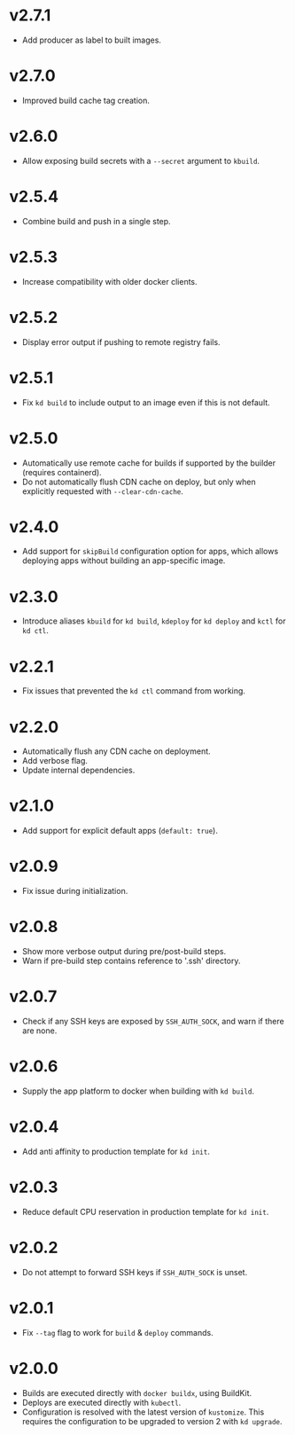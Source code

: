 # v2.7.1

* Add producer as label to built images.

# v2.7.0

* Improved build cache tag creation.

# v2.6.0

* Allow exposing build secrets with a `--secret` argument to `kbuild`.

# v2.5.4

* Combine build and push in a single step.

# v2.5.3

* Increase compatibility with older docker clients.

# v2.5.2

* Display error output if pushing to remote registry fails.

# v2.5.1

* Fix `kd build` to include output to an image even if this is not default.

# v2.5.0

* Automatically use remote cache for builds if supported by the builder (requires containerd).
* Do not automatically flush CDN cache on deploy, but only when explicitly requested with `--clear-cdn-cache`.

# v2.4.0

* Add support for `skipBuild` configuration option for apps, which allows deploying apps without building an app-specific image.

# v2.3.0

* Introduce aliases `kbuild` for `kd build`, `kdeploy` for `kd deploy` and `kctl` for `kd ctl`.

# v2.2.1

* Fix issues that prevented the `kd ctl` command from working.

# v2.2.0

* Automatically flush any CDN cache on deployment.
* Add verbose flag.
* Update internal dependencies.

# v2.1.0

* Add support for explicit default apps (`default: true`).

# v2.0.9

* Fix issue during initialization.

# v2.0.8

* Show more verbose output during pre/post-build steps.
* Warn if pre-build step contains reference to '.ssh' directory.

# v2.0.7

* Check if any SSH keys are exposed by `SSH_AUTH_SOCK`, and warn if there are none.

# v2.0.6

* Supply the app platform to docker when building with `kd build`.

# v2.0.4

* Add anti affinity to production template for `kd init`.

# v2.0.3

* Reduce default CPU reservation in production template for `kd init`.

# v2.0.2

* Do not attempt to forward SSH keys if `SSH_AUTH_SOCK` is unset.

# v2.0.1

* Fix `--tag` flag to work for `build` & `deploy` commands.

# v2.0.0

* Builds are executed directly with `docker buildx`, using BuildKit.
* Deploys are executed directly with `kubectl`.
* Configuration is resolved with the latest version of `kustomize`. This requires the configuration to be upgraded to version 2 with `kd upgrade`.
